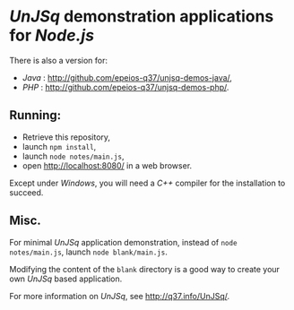 # *UnJSq* demonstration applications for *Node.js*

There is also a version for:
  * *Java* : <http://github.com/epeios-q37/unjsq-demos-java/>,
  * *PHP* : <http://github.com/epeios-q37/unjsq-demos-php/>.

## Running:
* Retrieve this repository,
* launch `npm install`,
* launch `node notes/main.js`,
* open <http://localhost:8080/> in a web browser.
  
Except under *Windows*, you will need a *C++* compiler for the installation to succeed.

## Misc.

For minimal *UnJSq* application demonstration, instead of `node notes/main.js`, launch `node blank/main.js`.

Modifying the content of the `blank` directory is a good way to create your own *UnJSq* based application.

For more information on *UnJSq*, see <http://q37.info/UnJSq/>.
